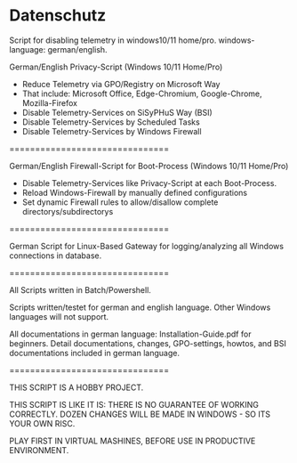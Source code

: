 # Datenschutz
Script for disabling telemetry in windows10/11 home/pro. windows-language: german/english.

German/English Privacy-Script (Windows 10/11 Home/Pro)
* Reduce Telemetry via GPO/Registry on Microsoft Way
* That include: Microsoft Office, Edge-Chromium, Google-Chrome, Mozilla-Firefox
* Disable Telemetry-Services on SiSyPHuS Way (BSI) 
* Disable Telemetry-Services by Scheduled Tasks
* Disable Telemetry-Services by Windows Firewall

===============================

German/English Firewall-Script for Boot-Process (Windows 10/11 Home/Pro)
* Disable Telemetry-Services like Privacy-Script at each Boot-Process.
* Reload Windows-Firewall by manually defined configurations
* Set dynamic Firewall rules to allow/disallow complete directorys/subdirectorys

===============================

German Script for Linux-Based Gateway for logging/analyzing all Windows connections in database.

===============================

All Scripts written in Batch/Powershell.

Scripts written/testet for german and english language. 
Other Windows languages will not support.

All documentations in german language:
Installation-Guide.pdf for beginners.
Detail documentations, changes, GPO-settings, howtos, and BSI documentations included in german language.

===============================

THIS SCRIPT IS A HOBBY PROJECT.

THIS SCRIPT IS LIKE IT IS: THERE IS NO GUARANTEE OF WORKING CORRECTLY.
DOZEN CHANGES WILL BE MADE IN WINDOWS - SO ITS YOUR OWN RISC.

PLAY FIRST IN VIRTUAL MASHINES, BEFORE USE IN PRODUCTIVE ENVIRONMENT.
